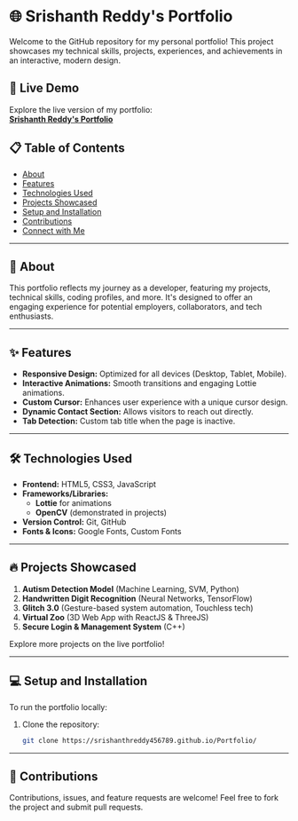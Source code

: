 # 🌐 **Srishanth Reddy's Portfolio**

Welcome to the GitHub repository for my personal portfolio! This project showcases my technical skills, projects, experiences, and achievements in an interactive, modern design.

## 🚀 **Live Demo**
Explore the live version of my portfolio:  
[**Srishanth Reddy's Portfolio**](https://srishanthreddy456789.github.io/Portfolio/)

## 📋 **Table of Contents**
- [About](#about)
- [Features](#features)
- [Technologies Used](#technologies-used)
- [Projects Showcased](#projects-showcased)
- [Setup and Installation](#setup-and-installation)
- [Contributions](#contributions)
- [Connect with Me](#connect-with-me)

---

## 📖 **About**
This portfolio reflects my journey as a developer, featuring my projects, technical skills, coding profiles, and more. It's designed to offer an engaging experience for potential employers, collaborators, and tech enthusiasts.

---

## ✨ **Features**
- **Responsive Design:** Optimized for all devices (Desktop, Tablet, Mobile).
- **Interactive Animations:** Smooth transitions and engaging Lottie animations.
- **Custom Cursor:** Enhances user experience with a unique cursor design.
- **Dynamic Contact Section:** Allows visitors to reach out directly.
- **Tab Detection:** Custom tab title when the page is inactive.

---

## 🛠️ **Technologies Used**
- **Frontend:** HTML5, CSS3, JavaScript
- **Frameworks/Libraries:** 
  - **Lottie** for animations
  - **OpenCV** (demonstrated in projects)
- **Version Control:** Git, GitHub
- **Fonts & Icons:** Google Fonts, Custom Fonts

---

## 🔥 **Projects Showcased**
1. **Autism Detection Model** (Machine Learning, SVM, Python)
2. **Handwritten Digit Recognition** (Neural Networks, TensorFlow)
3. **Glitch 3.0** (Gesture-based system automation, Touchless tech)
4. **Virtual Zoo** (3D Web App with ReactJS & ThreeJS)
5. **Secure Login & Management System** (C++)

Explore more projects on the live portfolio!

---

## 💻 **Setup and Installation**
To run the portfolio locally:
1. Clone the repository:
   ```bash
   git clone https://srishanthreddy456789.github.io/Portfolio/
---


## 🤝 **Contributions**
Contributions, issues, and feature requests are welcome!
Feel free to fork the project and submit pull requests.
